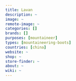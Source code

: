 ```yaml
---
title: Lavan
description: ~
image: ~
remote-image: ~
categories: []
brands: []
purposes: [mountaineer]
types: [mountaineering-boots]
countries: [china]
website: ~
shop: ~
store-finder: ~
about: ~
wiki: ~
---
```

